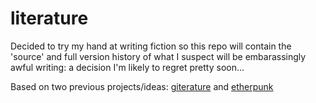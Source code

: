 # literature

Decided to try my hand at writing fiction so this repo will contain the 'source' and full version history of what I suspect will be embarassingly awful writing: a decision I'm likely to regret pretty soon...

Based on two previous projects/ideas: [giterature](https://github.com/monkybrain/giterature) and [etherpunk](https://github.com/monkybrain/etherpunk)
